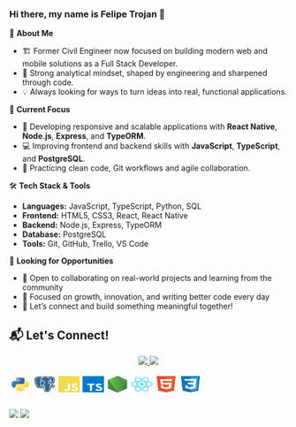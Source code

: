 ### Hi there, my name is Felipe Trojan 👋

🚀 **About Me**  
- 🏗️ Former Civil Engineer now focused on building modern web and mobile solutions as a Full Stack Developer.  
- 🧠 Strong analytical mindset, shaped by engineering and sharpened through code.  
- 💡 Always looking for ways to turn ideas into real, functional applications.

🌱 **Current Focus**  
- 📱 Developing responsive and scalable applications with **React Native**, **Node.js**, **Express**, and **TypeORM**.  
- 💻 Improving frontend and backend skills with **JavaScript**, **TypeScript**, and **PostgreSQL**.  
- 🔁 Practicing clean code, Git workflows and agile collaboration.

🛠️ **Tech Stack & Tools**  
- **Languages:** JavaScript, TypeScript, Python, SQL  
- **Frontend:** HTML5, CSS3, React, React Native  
- **Backend:** Node.js, Express, TypeORM  
- **Database:** PostgreSQL  
- **Tools:** Git, GitHub, Trello, VS Code

🚀 **Looking for Opportunities**  
- 🤝 Open to collaborating on real-world projects and learning from the community  
- 🌱 Focused on growth, innovation, and writing better code every day  
- 💬 Let’s connect and build something meaningful together!

## 📬 Let's Connect!

<div align="center">
  <a href="https://github.com/fetrojan">
    <img height="180em" src="https://github-readme-stats.vercel.app/api?username=fetrojan&show_icons=true&theme=merko&include_all_commits=true&count_private=true"/>
    <img height="180em" src="https://github-readme-stats.vercel.app/api/top-langs/?username=fetrojan&layout=compact&langs_count=7&theme=merko"/>
  </a>
</div>

<div style="display: inline_block"><br>
  <img align="center" alt="fe-Python" height="30" width="40" src="https://raw.githubusercontent.com/devicons/devicon/master/icons/python/python-original.svg">
  <img align="center" alt="fe-PSQL" height="30" width="40" src="https://raw.githubusercontent.com/devicons/devicon/master/icons/postgresql/postgresql-original.svg">       
  <img align="center" alt="fe-js" height="30" width="40" src="https://raw.githubusercontent.com/devicons/devicon/master/icons/javascript/javascript-plain.svg">
  <img align="center" alt="fe-ts" height="30" width="40" src="https://raw.githubusercontent.com/devicons/devicon/master/icons/typescript/typescript-original.svg">
  <img align="center" alt="fe-node" height="30" width="40" src="https://raw.githubusercontent.com/devicons/devicon/master/icons/nodejs/nodejs-original.svg">
  <img align="center" alt="fe-react" height="30" width="40" src="https://raw.githubusercontent.com/devicons/devicon/master/icons/react/react-original.svg">
  <img align="center" alt="fe-HTML" height="30" width="40" src="https://raw.githubusercontent.com/devicons/devicon/master/icons/html5/html5-original.svg">
  <img align="center" alt="fe-CSS" height="30" width="40" src="https://raw.githubusercontent.com/devicons/devicon/master/icons/css3/css3-original.svg">
</div>

##

<div> 
  <a href="https://www.linkedin.com/in/felipe-trojan/" target="_blank"><img src="https://img.shields.io/badge/LinkedIn-0077B5?style=for-the-badge&logo=linkedin&logoColor=white"></a>
  <a href="https://instagram.com/f_trojan" target="_blank"><img src="https://img.shields.io/badge/-Instagram-%23E4405F?style=for-the-badge&logo=instagram&logoColor=white" target="_blank"></a>
</div>
